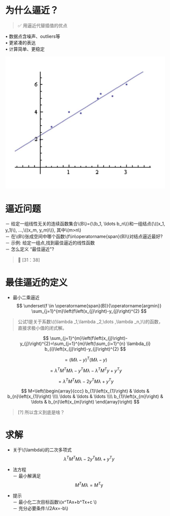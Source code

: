 # 为什么逼近？

> &#x2705; 用逼近代替插值的优点

• 数据点含噪声、outliers等  
• 更紧凑的表达  
• 计算简单、更稳定  

![](../assets/插值-7.png)  

# 逼近问题
   
－ 给定一组线性无关的连续函数集合\\(B\\)={\\(b_1, \ldots b_n\\)}和一组结点{\\((x_1, y_1)\\), ...,\\((x_m, y_m)\\)}, 其中\\(m>n\\)    
－ 在\\(B\\)张成空间中哪个函数\\(f\in\operatorname{span}(B)\\)对结点逼近最好?    
－ 示例: 给定一组点,找到最佳逼近的线性函数    
－ 怎么定义 “最佳逼近"?    

> &#x1F50E; [31：38]  


# 最佳逼近的定义

- 最小二乘逼近
$$
\underset{f \in \operatorname{span}(B)}{\operatorname{argmin}} \sum_{j=1}^{m}\left(f\left(x_{j}\right)-y_{j}\right)^{2}
$$

> 公试1是关于系数\\((\lambda _1,\lambda _2,\dots ,\lambda _n,)\\)的函数，直接求极小值的闭式解。    


$$
\sum_{j=1}^{m}\left(f\left(x_{j}\right)-y_{j}\right)^{2}=\sum_{j=1}^{m}\left(\sum_{i=1}^{n} \lambda_{i} b_{i}\left(x_{j}\right)-y_{j}\right)^{2}
$$

$$
=(M \lambda-y)^{T}(M \lambda-y)
$$

$$
=\lambda^{T} M^{T} M \lambda-y^{T} M \lambda-\lambda^{T} M^{T} y+y^{T} y
$$

$$
=\lambda^{T} M^{T} M \lambda-2y^{T} M\lambda +y^{T} y
$$

$$
M=\left(\begin{array}{ccc}
b_{1}\left(x_{1}\right) & \ldots & b_{n}\left(x_{1}\right) \\\\
\ldots & \ldots & \ldots \\\\
b_{1}\left(x_{m}\right) & \ldots & b_{n}\left(x_{m}\right)
\end{array}\right)
$$

> [?] 所以含义到底是啥？

# 求解

* 关于\\(\lambda\\)的二次多项式    
$$
\lambda^{T} M^{T} M \lambda-2 y^{T} M \lambda+y^{T} y 
$$

* 法方程   
－ 最小解满足   
$$
M^{T} M \lambda=M^{T} \mathrm{y}   
$$

* 提示   
－ 最小化二次目标函数\\(x^TAx+b^Tx+c \\)    
－ 充分必要条件:\\(2Ax=-b\\)  

